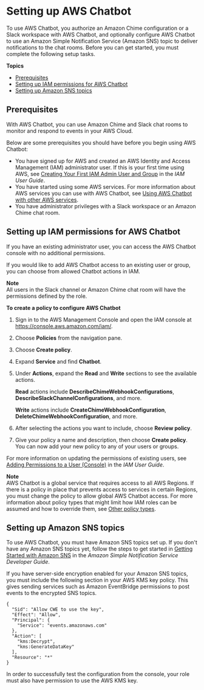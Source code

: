 # Setting up AWS Chatbot<a name="setting-up"></a>

To use AWS Chatbot, you authorize an Amazon Chime configuration or a Slack workspace with AWS Chatbot, and optionally configure AWS Chatbot to use an Amazon Simple Notification Service \(Amazon SNS\) topic to deliver notifications to the chat rooms\. Before you can get started, you must complete the following setup tasks\.

**Topics**
+ [Prerequisites](#chatbot-prereqs)
+ [Setting up IAM permissions for AWS Chatbot](#chatbot-iam)
+ [Setting up Amazon SNS topics](#chatbot-sns)

## Prerequisites<a name="chatbot-prereqs"></a>

With AWS Chatbot, you can use Amazon Chime and Slack chat rooms to monitor and respond to events in your AWS Cloud\.

Below are some prerequisites you should have before you begin using AWS Chatbot:
+ You have signed up for AWS and created an AWS Identity and Access Management \(IAM\) administrator user\. If this is your first time using AWS, see [Creating Your First IAM Admin User and Group](https://docs.aws.amazon.com/IAM/latest/UserGuide/getting-started_create-admin-group.html) in the *IAM User Guide*\.
+ You have started using some AWS services\. For more information about AWS services you can use with AWS Chatbot, see [Using AWS Chatbot with other AWS services](related-services.md)\.
+ You have administrator privileges with a Slack workspace or an Amazon Chime chat room\.

## Setting up IAM permissions for AWS Chatbot<a name="chatbot-iam"></a>

If you have an existing administrator user, you can access the AWS Chatbot console with no additional permissions\.

If you would like to add AWS Chatbot access to an existing user or group, you can choose from allowed Chatbot actions in IAM\.

**Note**  
All users in the Slack channel or Amazon Chime chat room will have the permissions defined by the role\.

**To create a policy to configure AWS Chatbot**

1. Sign in to the AWS Management Console and open the IAM console at [https://console\.aws\.amazon\.com/iam/](https://console.aws.amazon.com/iam/)\.

1. Choose **Policies** from the navigation pane\.

1. Choose **Create policy**\.

1. Expand **Service** and find **Chatbot**\.

1. Under **Actions**, expand the **Read** and **Write** sections to see the available actions\.

   **Read** actions include **DescribeChimeWebhookConfigurations**, **DescribeSlackChannelConfigurations**, and more\.

   **Write** actions include **CreateChimeWebhookConfiguration**, **DeleteChimeWebhookConfiguration**, and more\.

1. After selecting the actions you want to include, choose **Review policy**\.

1. Give your policy a name and description, then choose **Create policy**\. You can now add your new policy to any of your users or groups\.

For more information on updating the permissions of existing users, see [Adding Permissions to a User \(Console\)](https://docs.aws.amazon.com/IAM/latest/UserGuide/id_users_change-permissions.html#users_change_permissions-add-console) in the *IAM User Guide*\.

**Note**  
 AWS Chatbot is a global service that requires access to all AWS Regions\. If there is a policy in place that prevents access to services in certain Regions, you must change the policy to allow global AWS Chatbot access\. For more information about policy types that might limit how IAM roles can be assumed and how to override them, see [Other policy types](security-iam.md#security-iam-other-policies)\. 

## Setting up Amazon SNS topics<a name="chatbot-sns"></a>

To use AWS Chatbot, you must have Amazon SNS topics set up\. If you don't have any Amazon SNS topics yet, follow the steps to get started in [Getting Started with Amazon SNS](https://docs.aws.amazon.com/sns/latest/dg/sns-getting-started.html) in the *Amazon Simple Notification Service Developer Guide*\.

If you have server\-side encryption enabled for your Amazon SNS topics, you must include the following section in your AWS KMS key policy\. This gives sending services such as Amazon EventBridge permissions to post events to the encrypted SNS topics\.

```
{
  "Sid": "Allow CWE to use the key",
  "Effect": "Allow",
  "Principal": {
    "Service": "events.amazonaws.com"
  },
  "Action": [
    "kms:Decrypt",
    "kms:GenerateDataKey"
  ],
  "Resource": "*"
}
```

In order to successfully test the configuration from the console, your role must also have permission to use the AWS KMS key\.